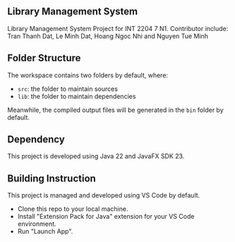 ## Library Management System

Library Management System Project for INT 2204 7 N1. 
Contributor include: Tran Thanh Dat, Le Minh Dat, Hoang Ngoc Nhi and Nguyen Tue Minh

## Folder Structure

The workspace contains two folders by default, where:

- `src`: the folder to maintain sources
- `lib`: the folder to maintain dependencies

Meanwhile, the compiled output files will be generated in the `bin` folder by default.

## Dependency

This project is developed using Java 22 and JavaFX SDK 23.

## Building Instruction

This project is managed and developed using VS Code by default.

- Clone this repo to your local machine.
- Install "Extension Pack for Java" extension for your VS Code environment.
- Run "Launch App".